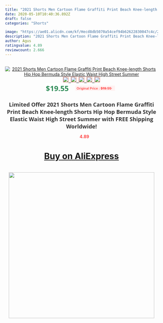 ```yaml
---
title: "2021 Shorts Men Cartoon Flame Graffiti Print Beach Knee-length Shorts Hip Hop Bermuda Style Elastic Waist High Street Summer"
date: 2020-05-10T10:40:36.892Z
draft: false
categories: "Shorts"

image: "https://ae01.alicdn.com/kf/Hecd8db5070a54cef94b62622830047c4c/2021-Shorts-Men-Cartoon-Flame-Graffiti-Print-Beach-Knee-length-Shorts-Hip-Hop-Bermuda-Style-Elastic.jpg"
description: "2021 Shorts Men Cartoon Flame Graffiti Print Beach Knee-length Shorts Hip Hop Bermuda Style Elastic Waist High Street Summer"
author: Agus
ratingvalue: 4.89
reviewcount: 2.666
---
```

<br>
<div style="text-align: center;">
<a href="https://s.click.aliexpress.com/e/_AOLkoz" target="_blank" rel="nofollow noopener noreferrer"><img alt="2021 Shorts Men Cartoon Flame Graffiti Print Beach Knee-length Shorts Hip Hop Bermuda Style Elastic Waist High Street Summer" class="magnifier-image" src="https://ae01.alicdn.com/kf/Hecd8db5070a54cef94b62622830047c4c/2021-Shorts-Men-Cartoon-Flame-Graffiti-Print-Beach-Knee-length-Shorts-Hip-Hop-Bermuda-Style-Elastic.jpg_640x640.jpg">
<br>
<img style="border:1px solid salmon" src="https://ae01.alicdn.com/kf/Hecd8db5070a54cef94b62622830047c4c/2021-Shorts-Men-Cartoon-Flame-Graffiti-Print-Beach-Knee-length-Shorts-Hip-Hop-Bermuda-Style-Elastic.jpg_120x120.jpg">&nbsp;&nbsp;<img style="border:1px solid salmon" src="https://ae01.alicdn.com/kf/H88baa4ec648e46c9af732ce639e4b2aeV/2021-Shorts-Men-Cartoon-Flame-Graffiti-Print-Beach-Knee-length-Shorts-Hip-Hop-Bermuda-Style-Elastic.jpg_120x120.jpg">&nbsp;&nbsp;<img style="border:1px solid salmon" src="https://ae01.alicdn.com/kf/H717e86c7e8c245c9a6492a2600b71e32P/2021-Shorts-Men-Cartoon-Flame-Graffiti-Print-Beach-Knee-length-Shorts-Hip-Hop-Bermuda-Style-Elastic.jpg_120x120.jpg">&nbsp;&nbsp;<img style="border:1px solid salmon" src="https://ae01.alicdn.com/kf/H8d1d205194694abd8306565aaa654658f/2021-Shorts-Men-Cartoon-Flame-Graffiti-Print-Beach-Knee-length-Shorts-Hip-Hop-Bermuda-Style-Elastic.jpg_120x120.jpg">&nbsp;&nbsp;<img style="border:1px solid salmon" src="https://ae01.alicdn.com/kf/H4e211fb60d0e43da9294ded73ddfe486M/2021-Shorts-Men-Cartoon-Flame-Graffiti-Print-Beach-Knee-length-Shorts-Hip-Hop-Bermuda-Style-Elastic.jpg_120x120.jpg"></a></div><br0>
<div style="text-align: center;"><span style="background-color: white; border: 0px; box-sizing: border-box; color: seagreen; display: inline-block; font-family: &quot;open sans&quot; , &quot;arial&quot; , &quot;helvetica&quot; , sans-serif , &quot;heiti&quot;; font-size: 24px; font-stretch: inherit; font-weight: 700; line-height: inherit; margin: 0px 10px 0px 0px; padding: 0px; vertical-align: middle;">$19.55 </span>
<span style="background: rgb(255 , 241 , 241); border-radius: 3px; border: 0px; box-sizing: border-box; color: #ff4747; display: inline-block; font-family: inherit; font-size: 12px; font-stretch: inherit; font-style: inherit; font-variant: inherit; font-weight: 600; line-height: inherit; margin: 0px; padding: 2px 5px; transform: scale(0.9); vertical-align: middle;">Original Price : <b style="text-decoration: line-through;">$19.55 </b> &nbsp;&nbsp;</span></div>
<h1 style="color: #333333; display: inline-block; font-family: &quot;open sans&quot; , &quot;arial&quot; , &quot;helvetica&quot; , sans-serif , &quot;heiti&quot;; font-size: 18px; font-stretch: inherit; font-weight: 700; text-align: center;">Limited Offer 2021 Shorts Men Cartoon Flame Graffiti Print Beach Knee-length Shorts Hip Hop Bermuda Style Elastic Waist High Street Summer with FREE Shipping Worldwide!</h1>
<div style="color: #ff4747; text-align: center;">
<img src="https://4.bp.blogspot.com/-M0ZcTcb-5uY/XleCXlxnR4I/AAAAAAAAAEc/OrjgMkXV1oMQFaCRZj5HQwOCBcu3w1FegCPcBGAYYCw/s1600/star.png" style="height: 15px;">&nbsp;<b>4.89</b></div>
<div class="button_cont" align="center"><a class="buynow_a" href="https://s.click.aliexpress.com/e/_AOLkoz" target="_blank" rel="nofollow noopener noreferrer"><H1>Buy on AliExpress</H1></a></div><br>
<div class="separator" style="clear: both; text-align: center;">
<img src="https://lh3.googleusercontent.com/-pTy5HemUv9M/XlePHvY0dAI/AAAAAAAAAE4/0nX5iRUoIWY8eMW9Dpxeirr157OZliDIgCLcBGAsYHQ/s1600/badge.gif" width="480">
</div>
